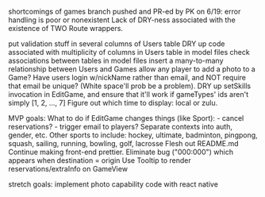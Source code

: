shortcomings of games branch pushed and PR-ed by PK on  6/19:
    error handling is poor or nonexistent
    Lack of DRY-ness associated with the existence of TWO Route wrappers.

put validation stuff in several columns of Users table
DRY up code associated with multiplicity of columns in Users table
in model files check associations between tables
in model files insert a many-to-many relationship between Users and Games
allow any player to add a photo to a Game?
Have users login w/nickName rather than email, and NOT require that email be unique? (White space'll prob be a problem).
DRY up setSkills invocation in EditGame, and ensure that it'll work if gameTypes' ids aren't simply [1, 2, ..., 7]
Figure out which time to display: local or zulu.

MVP goals:
    What to do if EditGame changes things (like Sport):
        - cancel reservations?
        - trigger email to players?
    Separate contexts into auth, gender, etc.
    Other sports to include:
        hockey, ultimate, badminton, pingpong, squash, sailing, running, bowling, golf, lacrosse
    Flesh out README.md
    Continue making front-end prettier.
    Eliminate bug ("000:000") which appears when destination = origin
    Use Tooltip to render reservations/extraInfo on GameView

stretch goals:
    implement photo capability
    code with react native
